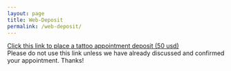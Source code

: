 ```yaml
---
layout: page
title: Web-Deposit
permalink: /web-deposit/
---
```

[Click this link to place a tattoo appointment deposit (50 usd)](https://link.waveapps.com/483ujn-8yes86)  
Please do not use this link unless we have already discussed and confirmed your appointment. Thanks!